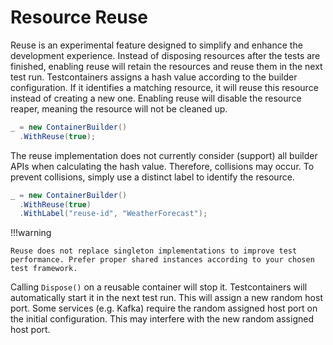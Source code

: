 # Resource Reuse

Reuse is an experimental feature designed to simplify and enhance the development experience. Instead of disposing resources after the tests are finished, enabling reuse will retain the resources and reuse them in the next test run. Testcontainers assigns a hash value according to the builder configuration. If it identifies a matching resource, it will reuse this resource instead of creating a new one. Enabling reuse will disable the resource reaper, meaning the resource will not be cleaned up.

```csharp title="Enable container reuse"
_ = new ContainerBuilder()
  .WithReuse(true);
```

The reuse implementation does not currently consider (support) all builder APIs when calculating the hash value. Therefore, collisions may occur. To prevent collisions, simply use a distinct label to identify the resource.

```csharp title="Label container resource to identify it"
_ = new ContainerBuilder()
  .WithReuse(true)
  .WithLabel("reuse-id", "WeatherForecast");
```

!!!warning

    Reuse does not replace singleton implementations to improve test performance. Prefer proper shared instances according to your chosen test framework.

Calling `Dispose()` on a reusable container will stop it. Testcontainers will automatically start it in the next test run. This will assign a new random host port. Some services (e.g. Kafka) require the random assigned host port on the initial configuration. This may interfere with the new random assigned host port.

